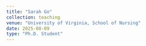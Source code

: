 ```yaml
---
title: "Sarah Go"
collection: teaching
venue: "University of Virginia, School of Nursing"
date: 2025-08-09
type: "Ph.D. Student"
---
```

